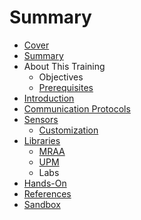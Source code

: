 # Summary

* [Cover](README.md)
* [Summary](SUMMARY.md)
* About This Training
   * Objectives
   * [Prerequisites](documentation/Prerequisites.md)
* [Introduction](documentation/Introduction.md)
* [Communication Protocols](documentation/Protocols.md)
* [Sensors](documentation/Sensors.md)
   * [Customization](documentation/Customization.md)
* [Libraries](Libraries.md)
   * [MRAA](documentation/Mraa.md)
   * [UPM](documentation/Upm.md)
   * Labs
* [Hands-On](HANDSON.md)
* [References](documentation/REFERENCES.md)
* [Sandbox](documentation/Sandbox.md)

